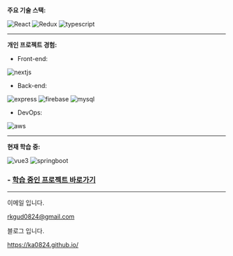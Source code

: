 **주요 기술 스택:**



![React](https://github.com/ka0824/ka0824/assets/79782594/6d9c5094-2e31-4d21-8f4e-fb43e2a06d0c)
![Redux](https://github.com/ka0824/ka0824/assets/79782594/da4216da-1d7e-49d4-9635-05e8681553e0)
![typescript](https://github.com/ka0824/ka0824/assets/79782594/c2804cd6-1996-438b-847a-d459a1911bde)

-----------------------------------------------

**개인 프로젝트 경험:**

- Front-end:  
 
![nextjs](https://github.com/ka0824/ka0824/assets/79782594/1d36440f-4eab-46e4-9f43-d82d85a60029)


- Back-end:  

![express](https://github.com/ka0824/ka0824/assets/79782594/9c32d207-aaa5-4889-ba4f-b2ba393103ed)
![firebase](https://github.com/ka0824/ka0824/assets/79782594/3230f202-c8dd-4908-be7f-45933c5e334e)
![mysql](https://github.com/ka0824/ka0824/assets/79782594/9a1a5221-de44-42f5-9dcc-9554735c9583)


- DevOps:

![aws](https://github.com/ka0824/ka0824/assets/79782594/1022b1d8-130a-4f62-9ed6-3c15a8c943d0)

--------------------------------------------

**현재 학습 중:**

![vue3](https://github.com/ka0824/ka0824/assets/79782594/3be042f5-9bdb-4282-8947-eed318ce3f6c)
![springboot](https://github.com/ka0824/ka0824/assets/79782594/f54e4262-96f0-4748-a9ea-4ae6649cd1c2)
### - [학습 중인 프로젝트 바로가기](https://github.com/ka0824/noky_vue_spring)

--------------------------------------------

이메일 입니다.

rkgud0824@gmail.com

블로그 입니다.

https://ka0824.github.io/
